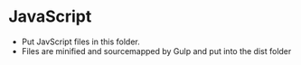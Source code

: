 # JavaScript

-   Put JavScript files in this folder.
-   Files are minified and sourcemapped by Gulp and put into the dist folder
